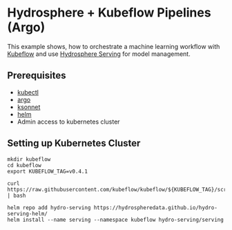# Hydrosphere + Kubeflow Pipelines (Argo)

This example shows, how to orchestrate a machine learning workflow with [Kubeflow](https://www.kubeflow.org/) and use [Hydrosphere Serving](https://hydrosphere.io/serving/) for model management. 

## Prerequisites

- [kubectl](https://kubernetes.io/docs/tasks/tools/install-kubectl/)
- [argo](https://github.com/argoproj/argo/blob/master/demo.md#1-download-argo)
- [ksonnet](https://ksonnet.io/#get-started)
- [helm](https://docs.helm.sh/using_helm/#installing-helm)
- Admin access to kubernetes cluster

## Setting up Kubernetes Cluster

```
mkdir kubeflow
cd kubeflow
export KUBEFLOW_TAG=v0.4.1

curl https://raw.githubusercontent.com/kubeflow/kubeflow/${KUBEFLOW_TAG}/scripts/download.sh | bash
```

```
helm repo add hydro-serving https://hydrospheredata.github.io/hydro-serving-helm/
helm install --name serving --namespace kubeflow hydro-serving/serving 
```

